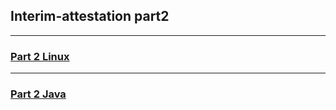 ## Interim-attestation part2
___
### [Part 2 Linux](./linux/part1_linux.md)
___
### [Part 2 Java](./part2_java.md)